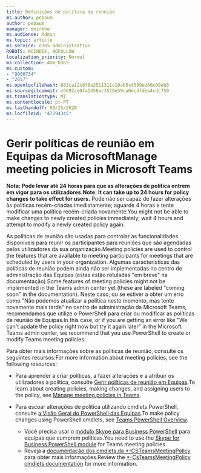 ```yaml
---
title: Definições de política de reunião
ms.author: pebaum
author: pebaum
manager: mnirkhe
ms.audience: Admin
ms.topic: article
ms.service: o365-administration
ROBOTS: NOINDEX, NOFOLLOW
localization_priority: Normal
ms.collection: Adm_O365
ms.custom:
- "9000734"
- "2657"
ms.openlocfilehash: 683ca12c8f6e2511311c10ab5c4599ee66c08eb8
ms.sourcegitcommit: c6692ce0fa1358ec3529e59ca0ecdfdea4cdc759
ms.translationtype: MT
ms.contentlocale: pt-PT
ms.lasthandoff: 09/15/2020
ms.locfileid: "47794345"
---
```

# <a name="manage-meeting-policies-in-microsoft-teams"></a><span data-ttu-id="add93-102">Gerir políticas de reunião em Equipas da Microsoft</span><span class="sxs-lookup"><span data-stu-id="add93-102">Manage meeting policies in Microsoft Teams</span></span>

<span data-ttu-id="add93-103">**Nota: Pode levar até 24 horas para que as alterações de política entrem em vigor para os utilizadores.**</span><span class="sxs-lookup"><span data-stu-id="add93-103">**Note: It can take up to 24 hours for policy changes to take effect for users.**</span></span> <span data-ttu-id="add93-104">Pode não ser capaz de fazer alterações às políticas recém-criadas imediatamente; aguarde 4 horas e tente modificar uma política recém-criada novamente.</span><span class="sxs-lookup"><span data-stu-id="add93-104">You might not be able to make changes to newly created policies immediately; wait 4 hours and attempt to modify a newly created policy again.</span></span>

<span data-ttu-id="add93-105">As políticas de reunião são usadas para controlar as funcionalidades disponíveis para reunir os participantes para reuniões que são agendadas pelos utilizadores da sua organização.</span><span class="sxs-lookup"><span data-stu-id="add93-105">Meeting policies are used to control the features that are available to meeting participants for meetings that are scheduled by users in your organization.</span></span> <span data-ttu-id="add93-106">Algumas características das políticas de reunião podem ainda não ser implementadas no centro de administração das Equipas (estas estão rotuladas "em breve" na documentação).</span><span class="sxs-lookup"><span data-stu-id="add93-106">Some features of meeting policies might not be implemented in the Teams admin center yet (these are labeled "coming soon" in the documentation).</span></span> <span data-ttu-id="add93-107">Neste caso, ou se estiver a obter um erro como "Não podemos atualizar a política neste momento, mas tente novamente mais tarde" no centro de administração da Microsoft Teams, recomendamos que utilize o PowerShell para criar ou modificar as políticas de reunião de Equipas.</span><span class="sxs-lookup"><span data-stu-id="add93-107">In this case, or if you are getting an error like "We can't update the policy right now but try it again later" in the Microsoft Teams admin center, we recommend that you use PowerShell to create or modify Teams meeting policies.</span></span> 

<span data-ttu-id="add93-108">Para obter mais informações sobre as políticas de reunião, consulte os seguintes recursos:</span><span class="sxs-lookup"><span data-stu-id="add93-108">For more information about meeting policies, see the following resources:</span></span>

- <span data-ttu-id="add93-109">Para aprender a criar políticas, a fazer alterações e a atribuir os utilizadores à política, consulte [Gerir políticas de reunião em Equipas](https://docs.microsoft.com/microsoftteams/meeting-policies-in-teams).</span><span class="sxs-lookup"><span data-stu-id="add93-109">To learn about creating policies, making changes, and assigning users to the policy, see [Manage meeting policies in Teams](https://docs.microsoft.com/microsoftteams/meeting-policies-in-teams).</span></span>

- <span data-ttu-id="add93-110">Para escoar alterações de política utilizando cmdlets PowerShell, consulte [a Visão Geral do PowerShell das Equipas](https://docs.microsoft.com/microsoftteams/teams-powershell-overview).</span><span class="sxs-lookup"><span data-stu-id="add93-110">To make policy changes using PowerShell cmdlets, see [Teams PowerShell Overview](https://docs.microsoft.com/microsoftteams/teams-powershell-overview).</span></span> 
    - <span data-ttu-id="add93-111">Você precisa usar o [módulo Skype para Business PowerShell](https://www.microsoft.com/download/details.aspx?id=39366) para equipas que cumprem políticas.</span><span class="sxs-lookup"><span data-stu-id="add93-111">You need to use the [Skype for Business PowerShell module](https://www.microsoft.com/download/details.aspx?id=39366) for Teams meeting policies.</span></span> 
    - <span data-ttu-id="add93-112">Reveja a [documentação dos cmdlets da \*-CSTeamsMeetingPolicy](https://docs.microsoft.com/search/?search=CsTeamsMeetingPolicy&view=skype-ps) para obter mais informações.</span><span class="sxs-lookup"><span data-stu-id="add93-112">Review the [\*-CsTeamsMeetingPolicy cmdlets documentation](https://docs.microsoft.com/search/?search=CsTeamsMeetingPolicy&view=skype-ps) for more information.</span></span>

